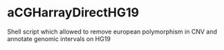# aCGHarrayDirectHG19
Shell script which allowed to remove european polymorphism in CNV and annotate genomic intervals on HG19

